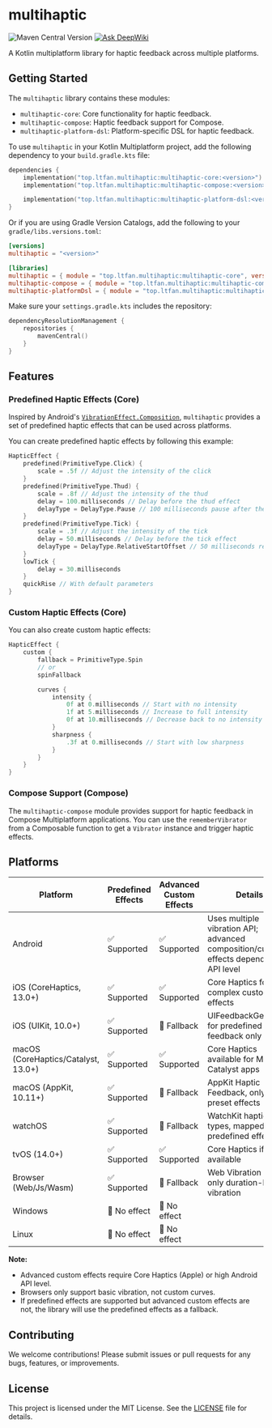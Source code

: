 # multihaptic

![Maven Central Version](https://img.shields.io/maven-central/v/top.ltfan.multihaptic/multihaptic-core) [![Ask DeepWiki](https://deepwiki.com/badge.svg)](https://deepwiki.com/xfqwdsj/multihaptic)

A Kotlin multiplatform library for haptic feedback across multiple platforms.

## Getting Started

The `multihaptic` library contains these modules:

- `multihaptic-core`: Core functionality for haptic feedback.
- `multihaptic-compose`: Haptic feedback support for Compose.
- `multihaptic-platform-dsl`: Platform-specific DSL for haptic feedback.

To use `multihaptic` in your Kotlin Multiplatform project, add the following dependency to your `build.gradle.kts` file:

```kotlin
dependencies {
    implementation("top.ltfan.multihaptic:multihaptic-core:<version>") // Not needed if you add the Compose dependency
    implementation("top.ltfan.multihaptic:multihaptic-compose:<version>") // For Compose support

    implementation("top.ltfan.multihaptic:multihaptic-platform-dsl:<version>") // If you want to use the DSLs to build the haptic effects
}
```

Or if you are using Gradle Version Catalogs, add the following to your `gradle/libs.versions.toml`:

```toml
[versions]
multihaptic = "<version>"

[libraries]
multihaptic = { module = "top.ltfan.multihaptic:multihaptic-core", version.ref = "multihaptic" }
multihaptic-compose = { module = "top.ltfan.multihaptic:multihaptic-compose", version.ref = "multihaptic" }
multihaptic-platformDsl = { module = "top.ltfan.multihaptic:multihaptic-platform-dsl", version.ref = "multihaptic" }
```

Make sure your `settings.gradle.kts` includes the repository:

```kotlin
dependencyResolutionManagement {
    repositories {
        mavenCentral()
    }
}
```

## Features

### Predefined Haptic Effects (Core)

Inspired by Android's
[`VibrationEffect.Composition`](https://developer.android.com/reference/kotlin/android/os/VibrationEffect.Composition),
`multihaptic` provides a set of predefined haptic effects that can be used across platforms.

You can create predefined haptic effects by following this example:

```kotlin
HapticEffect {
    predefined(PrimitiveType.Click) {
        scale = .5f // Adjust the intensity of the click
    }
    predefined(PrimitiveType.Thud) {
        scale = .8f // Adjust the intensity of the thud
        delay = 100.milliseconds // Delay before the thud effect
        delayType = DelayType.Pause // 100 milliseconds pause after the previous effect
    }
    predefined(PrimitiveType.Tick) {
        scale = .3f // Adjust the intensity of the tick
        delay = 50.milliseconds // Delay before the tick effect
        delayType = DelayType.RelativeStartOffset // 50 milliseconds relative to the start of the previous effect
    }
    lowTick {
        delay = 30.milliseconds
    }
    quickRise // With default parameters
}
```

### Custom Haptic Effects (Core)

You can also create custom haptic effects:

```kotlin
HapticEffect {
    custom {
        fallback = PrimitiveType.Spin
        // or
        spinFallback

        curves {
            intensity {
                0f at 0.milliseconds // Start with no intensity
                1f at 5.milliseconds // Increase to full intensity
                0f at 10.milliseconds // Decrease back to no intensity
            }
            sharpness {
                .3f at 0.milliseconds // Start with low sharpness
            }
        }
    }
}
```

### Compose Support (Compose)

The `multihaptic-compose` module provides support for haptic feedback in Compose Multiplatform applications. You can use
the `rememberVibrator` from a Composable function to get a `Vibrator` instance and trigger haptic effects.

## Platforms

| Platform                            | Predefined Effects | Advanced Custom Effects | Details                                                                              |
|-------------------------------------|--------------------|-------------------------|--------------------------------------------------------------------------------------|
| Android                             | ✅ Supported        | ✅ Supported             | Uses multiple vibration API; advanced composition/custom effects depend on API level |
| iOS (CoreHaptics, 13.0+)            | ✅ Supported        | ✅ Supported             | Core Haptics for complex custom effects                                              |
| iOS (UIKit, 10.0+)                  | ✅ Supported        | 🚫 Fallback             | UIFeedbackGenerator for predefined feedback only                                     |
| macOS (CoreHaptics/Catalyst, 13.0+) | ✅ Supported        | ✅ Supported             | Core Haptics available for Mac Catalyst apps                                         |
| macOS (AppKit, 10.11+)              | ✅ Supported        | 🚫 Fallback             | AppKit Haptic Feedback, only preset effects                                          |
| watchOS                             | ✅ Supported        | 🚫 Fallback             | WatchKit haptic types, mapped to predefined effects                                  |
| tvOS (14.0+)                        | ✅ Supported        | ✅ Supported             | Core Haptics if available                                                            |
| Browser (Web/Js/Wasm)               | ✅ Supported        | 🚫 Fallback             | Web Vibration API, only duration-based vibration                                     |
| Windows                             | 🚫 No effect       | 🚫 No effect            |                                                                                      |
| Linux                               | 🚫 No effect       | 🚫 No effect            |                                                                                      |

**Note:**

- Advanced custom effects require Core Haptics (Apple) or high Android API level.
- Browsers only support basic vibration, not custom curves.
- If predefined effects are supported but advanced custom effects are not, the library will use the predefined effects
  as a fallback.

## Contributing

We welcome contributions! Please submit issues or pull requests for any bugs, features, or improvements.

## License

This project is licensed under the MIT License. See the [LICENSE](LICENSE) file for details.
